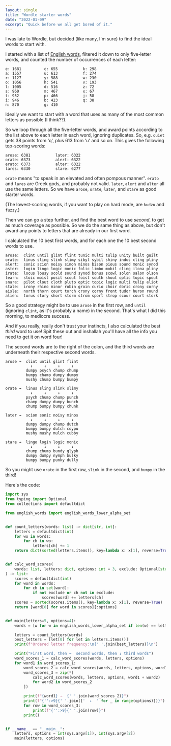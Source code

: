```yaml
---
layout: single
title: "Wordle starter words"
date: "2022-01-09"
excerpt: "Quick before we all get bored of it."
---
```


I was late to Wordle, but decided (like many, I'm sure) to find the ideal words to start with.

I started with a list of [English words](https://pypi.org/project/english-words/), filtered it down to only five-letter words, and counted the number of occurrences of each letter:
```
e: 1681          c: 655           k: 298
a: 1557          u: 613           f: 274
r: 1127          y: 588           w: 230
o: 1056          h: 541           v: 193
l: 1005          d: 516           z: 72
s: 960           m: 467           x: 67
t: 952           p: 466           j: 58
i: 946           b: 423           q: 38
n: 870           g: 410
```

Ideally we want to start with a word that uses as many of the most common letters as possible (I think??).

So we loop through all the five-letter words, and award points according to the list above to each letter in each word, ignoring duplicates. So, e.g. `quiet` gets 38 points from 'q', plus 613 from 'u' and so on.
This gives the following top-scoring words:
```
arose: 6381           later: 6322
orate: 6373           alert: 6322
erato: 6373           alter: 6322
lares: 6330           stare: 6277
```

`orate` means "to speak in an elevated and often pompous manner".
`erato` and `lares` are Greek gods, and probably not valid.
`later`, `alert` and `alter` all use the same letters.
So we have `arose`, `orate`, `later`, and `stare` as good starter words.

(The lowest-scoring words, if you want to play on hard mode, are `kudzu` and `fuzzy`.)

Then we can go a step further, and find the best word to use *second*, to get as much coverage as possible. So we do the same thing as above, but don't award any points to letters that are already in our first word.

I calculated the 10 best first words, and for each one the 10 best second words to use.

```
arose:	clint until glint flint tunic multi tulip unity built guilt
orate:	linus sling slink slimy sibyl sybil shiny indus cling pliny
alert:	sonic scion noisy simon minos bison pious sound monic synod
aster:	login lingo logic monic folic limbo mobil cling ilona pliny
irate:	locus lousy scold sound synod bonus scowl solon salon olson
learn:	stoic moist posit scout foist south shout optic topic spout
snare:	pilot clout cloth pluto optic topic logic multi tulip eliot
stale:	irony rhino minor robin groin curio choir doric crony corny
aisle:	north thorn court torch crony corny front tudor huron round
alien:	torus story short storm strom sport strop scour court stork
```

So a good strategy might be to use `arose` in the first row, and `until` (ignoring `clint`, as it's probably a name) in the second.
That's what I did this morning, to mediocre success.

And if you really, really don't trust your instincts, I also calculated the best *third* word to use!
Spit these out and inshallah you'll have all the info you need to get it on word four!

The second words are to the right of the colon, and the third words are underneath their respective second words.
```
arose →  clint until glint flint
           ↓     ↓     ↓     ↓
         dumpy psych chump chump
         bumpy champ dumpy dumpy
         mushy chump bumpy bumpy

orate →  linus sling slink slimy
           ↓     ↓     ↓     ↓
         psych chump chump punch
         champ dumpy dumpy bunch
         chump bumpy bumpy chunk

later →  scion sonic noisy minos
           ↓     ↓     ↓     ↓
         dumpy dumpy chump dutch
         bumpy bumpy dutch coypu
         mushy mushy mulch cubby

stare →  lingo login logic monic
           ↓     ↓     ↓     ↓
         chump chump bundy glyph
         dumpy dumpy nymph bulky
         bumpy bumpy punky dully
```

So you might use `orate` in the first row, `slink` in the second, and `bumpy` in the third!

Here's the code:
```python
import sys
from typing import Optional
from collections import defaultdict

from english_words import english_words_lower_alpha_set


def count_letters(words: list) -> dict[str, int]:
    letters = defaultdict(int)
    for wo in words:
        for ch in wo:
            letters[ch] += 1
    return dict(sorted(letters.items(), key=lambda x: x[1], reverse=True))


def calc_word_scores(
    words: list, letters: dict, options: int = 3, exclude: Optional[str] = None
) -> list:
    scores = defaultdict(int)
    for word in words:
        for ch in set(word):
            if not exclude or ch not in exclude:
                scores[word] += letters[ch]
    scores = sorted(scores.items(), key=lambda x: x[1], reverse=True)
    return [word[0] for word in scores][:options]


def main(letters=5, options=4):
    words = [w for w in english_words_lower_alpha_set if len(w) == letters]

    letters = count_letters(words)
    best_letters = [let[0] for let in letters.items()]
    print(f"Ordered letter frequency:\n{' '.join(best_letters)}\n")

    print("First word, then →  second words, then ↓ third words")
    word_scores_1 = calc_word_scores(words, letters, options)
    for word1 in word_scores_1:
        word_scores_2 = calc_word_scores(words, letters, options, word1)
        word_scores_3 = zip(*[
            calc_word_scores(words, letters, options, word1 + word2)
            for word2 in word_scores_2
        ])

        print(f"{word1} →  {' '.join(word_scores_2)}")
        print(f"{'':>9}{' '.join(['  ↓  ' for _ in range(options)])}")
        for row in word_scores_3:
            print(f"{'':>9}{' '.join(row)}")
        print()


if __name__ == "__main__":
    letters, options = int(sys.argv[1]), int(sys.argv[2])
    main(letters, options)
```
